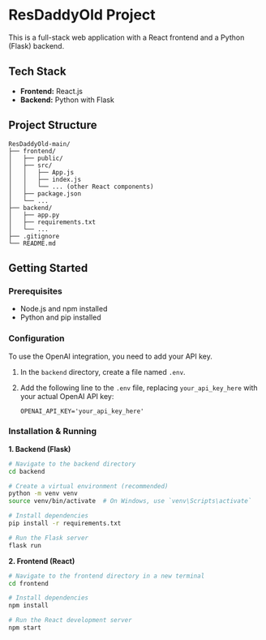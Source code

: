 # ResDaddyOld Project

This is a full-stack web application with a React frontend and a Python (Flask) backend.

## Tech Stack

*   **Frontend:** React.js
*   **Backend:** Python with Flask

## Project Structure

```
ResDaddyOld-main/
├── frontend/
│   ├── public/
│   ├── src/
│   │   ├── App.js
│   │   ├── index.js
│   │   └── ... (other React components)
│   ├── package.json
│   └── ...
├── backend/
│   ├── app.py
│   ├── requirements.txt
│   └── ...
├── .gitignore
└── README.md
```

## Getting Started

### Prerequisites

*   Node.js and npm installed
*   Python and pip installed

### Configuration

To use the OpenAI integration, you need to add your API key.

1.  In the `backend` directory, create a file named `.env`.
2.  Add the following line to the `.env` file, replacing `your_api_key_here` with your actual OpenAI API key:

    ```
    OPENAI_API_KEY='your_api_key_here'
    ```

### Installation & Running

**1. Backend (Flask)**

```bash
# Navigate to the backend directory
cd backend

# Create a virtual environment (recommended)
python -m venv venv
source venv/bin/activate  # On Windows, use `venv\Scripts\activate`

# Install dependencies
pip install -r requirements.txt

# Run the Flask server
flask run
```

**2. Frontend (React)**

```bash
# Navigate to the frontend directory in a new terminal
cd frontend

# Install dependencies
npm install

# Run the React development server
npm start
```
